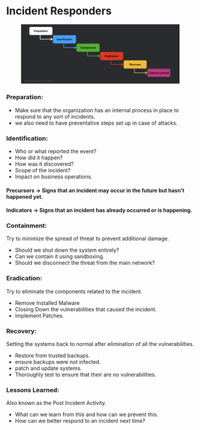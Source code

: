 # Incident Responders

<figure><img src="../../../.gitbook/assets/image (3) (1).png" alt=""><figcaption></figcaption></figure>

### Preparation:

* Make sure that the organization has an internal process in place to respond to any sort of incidents.
* we also need to have preventative steps set up in case of attacks.

### Identification:

* Who or what reported the event?
* How did it happen?
* How was it discovered?
* Scope of the incident?
* Impact on business operations.

#### Precursors -> Signs that an incident may occur in the future but hasn't happened yet.

#### Indicators -> Signs that an incident has already occurred or is happening.

### Containment:

Try to minimize the spread of threat to prevent additional damage.

* Should we shut down the system entirely?
* Can we contain it using sandboxing.
* Should we disconnect the threat from the main network?

### Eradication:

Try to eliminate the components related to the incident.

* Remove Installed Malware
* Closing Down the vulnerabilities that caused the incident.
* Implement Patches.

### Recovery:

Setting the systems back to normal after elimination of all the vulnerabilities.

* Restore from trusted backups.
* ensure backups were not infected.
* patch and update systems.
* Thoroughly test to ensure that their are no vulnerabilities.

### Lessons Learned:

Also known as the Post Incident Activity.

* What can we learn from this and how can we prevent this.
* How can we better respond to an incident next time?
